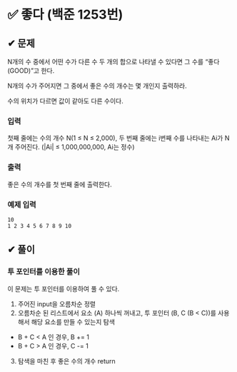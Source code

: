 # ✅ 좋다 (백준 1253번)

## ✔ 문제
N개의 수 중에서 어떤 수가 다른 수 두 개의 합으로 나타낼 수 있다면 그 수를 “좋다(GOOD)”고 한다.

N개의 수가 주어지면 그 중에서 좋은 수의 개수는 몇 개인지 출력하라.

수의 위치가 다르면 값이 같아도 다른 수이다.

### 입력
첫째 줄에는 수의 개수 N(1 ≤ N ≤ 2,000), 두 번째 줄에는 i번째 수를 나타내는 Ai가 N개 주어진다. (|Ai| ≤ 1,000,000,000, Ai는 정수)

### 출력
좋은 수의 개수를 첫 번째 줄에 출력한다.

### 예제 입력
```
10
1 2 3 4 5 6 7 8 9 10
```

## ✔ 풀이
### 투 포인터를 이용한 풀이
이 문제는 투 포인터를 이용하여 풀 수 있다.

1. 주어진 input을 오름차순 정렬
2. 오름차순 된 리스트에서 요소 (A) 하나씩 꺼내고, 투 포인터 (B, C (B < C))를 사용해서 해당 요소를 만들 수 있는지 탐색
- B + C < A 인 경우, B += 1
- B + C > A 인 경우, C -= 1

3. 탐색을 마친 후 좋은 수의 개수 return
